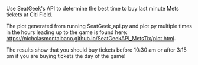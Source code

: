Use SeatGeek's API to determine the best time to buy last minute Mets tickets at Citi Field. 

The plot generated from running SeatGeek_api.py and plot.py multiple times in the hours leading up to the game is found here: https://nicholasmontalbano.github.io/SeatGeekAPI_MetsTix/plot.html. 

The results show that you should buy tickets before 10:30 am or after 3:15 pm if you are buying tickets the day of the game! 
